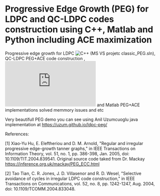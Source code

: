 # Progressive Edge Growth (PEG) for LDPC and QC-LDPC codes construction using C++, Matlab and Python including ACE maximization
Progressive edge growth for LDPC ![C++](https://github.com/Lcrypto/classic-PEG-/tree/master/classic_PEG) (MS VS projetc classic_PEG.sln),  QC-LDPC PEG+ACE code  construction ,   ![Python](https://github.com/Lcrypto/classic-PEG-/blob/master/peg.py) and Matlab PEG+ACE implementations solved memmory issues and etc


Very beautifull PEG demo you can see using Anil Uzumcuoglu java implementation at https://uzum.github.io/ldpc-peg/


References:

[1] Xiao-Yu Hu, E. Eleftheriou and D. M. Arnold, "Regular and irregular progressive edge-growth tanner graphs," in IEEE Transactions on Information Theory, vol. 51, no. 1, pp. 386-398, Jan. 2005, doi: 10.1109/TIT.2004.839541. Original source code taked from Dr. Mackay  https://inference.org.uk/mackay/PEG_ECC.html

[2] Tao Tian, C. R. Jones, J. D. Villasenor and R. D. Wesel, "Selective avoidance of cycles in irregular LDPC code construction," in IEEE Transactions on Communications, vol. 52, no. 8, pp. 1242-1247, Aug. 2004, doi: 10.1109/TCOMM.2004.833048.
